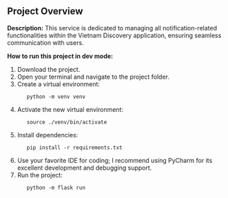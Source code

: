 ## Project Overview

**Description:**
This service is dedicated to managing all notification-related functionalities within the Vietnam Discovery application, ensuring seamless communication with users.

**How to run this project in dev mode:**

1. Download the project.
2. Open your terminal and navigate to the project folder.
3. Create a virtual environment:
    ```shell
       python -m venv venv
    ```
4. Activate the new virtual environment:
    ```shell
       source ./venv/bin/activate
    ```
5. Install dependencies:
    ```shell
       pip install -r requirements.txt
    ```
6. Use your favorite IDE for coding; I recommend using PyCharm for its excellent development and debugging support.
7. Run the project:
    ```shell
       python -m flask run
    ```